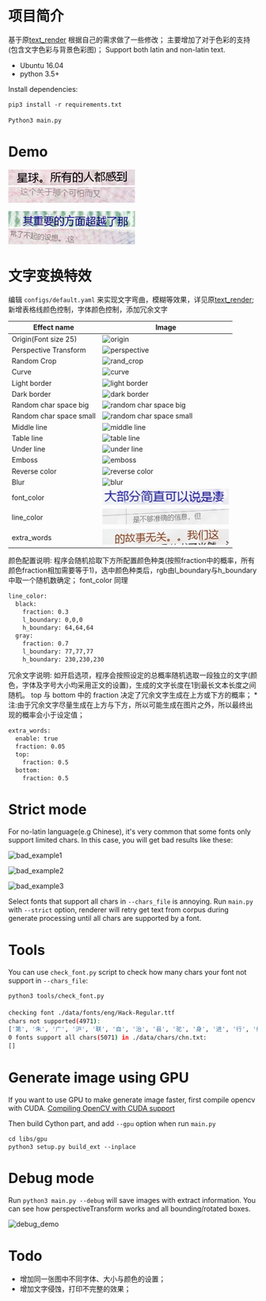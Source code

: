 # 项目简介
基于原[text_render](https://github.com/Sanster/text_renderer) 根据自己的需求做了一些修改；
主要增加了对于色彩的支持(包含文字色彩与背景色彩图)；
Support both latin and non-latin text.

- Ubuntu 16.04
- python 3.5+

Install dependencies:
```
pip3 install -r requirements.txt

Python3 main.py
```

# Demo
![example1.jpg](./imgs/example1_c.jpg)
![example2.jpg](./imgs/example2_c.jpg)

![example3.jpg](./imgs/example3_c.jpg)
![example4.jpg](./imgs/example4_c.jpg)

# 文字变换特效
编辑 `configs/default.yaml` 来实现文字弯曲，模糊等效果，详见原[text_render](https://github.com/Sanster/text_renderer);
新增表格线颜色控制，字体颜色控制，添加冗余文字

|Effect name|Image|
|------------|----|
|Origin(Font size 25)|![origin](./imgs/effects/origin.jpg)|
|Perspective Transform|![perspective](./imgs/effects/perspective_transform.jpg)|
|Random Crop|![rand_crop](./imgs/effects/random_crop.jpg)|
|Curve|![curve](./imgs/effects/curve.jpg)|
|Light border|![light border](./imgs/effects/light_border.jpg)|
|Dark border|![dark border](./imgs/effects/dark_border.jpg)|
|Random char space big|![random char space big](./imgs/effects/random_space_big.jpg)|
|Random char space small|![random char space small](./imgs/effects/random_space_small.jpg)|
|Middle line|![middle line](./imgs/effects/line_middle.jpg)|
|Table line|![table line](./imgs/effects/line_table.jpg)|
|Under line|![under line](./imgs/effects/line_under.jpg)|
|Emboss|![emboss](./imgs/effects/emboss.jpg)|
|Reverse color|![reverse color](./imgs/effects/reverse.jpg)|
|Blur|![blur](./imgs/effects/blur.jpg)|
|font_color|![font_color](./imgs/effects/colored.jpg)|
|line_color|![line_color](./imgs/effects/table.jpg)|
|extra_words|![extra_words](./imgs/effects/extra.jpg)|

颜色配置说明:
程序会随机拾取下方所配置颜色种类(按照fraction中的概率，所有颜色fraction相加需要等于1)，选中颜色种类后，rgb由l_boundary与h_boundary中取一个随机数确定； font_color 同理
```
line_color:
  black:
    fraction: 0.3
    l_boundary: 0,0,0
    h_boundary: 64,64,64
  gray:
    fraction: 0.7
    l_boundary: 77,77,77
    h_boundary: 230,230,230
```
冗余文字说明:
如开启选项，程序会按照设定的总概率随机选取一段独立的文字(颜色，字体及字号大小均采用正文的设置)，生成的文字长度在1到最长文本长度之间随机。 top 与 bottom 中的 fraction 决定了冗余文字生成在上方或下方的概率；
*注:由于冗余文字尽量生成在上方与下方，所以可能生成在图片之外，所以最终出现的概率会小于设定值；
```
extra_words:
  enable: true
  fraction: 0.05
  top:
    fraction: 0.5
  bottom:
    fraction: 0.5
```


# Strict mode
For no-latin language(e.g Chinese), it's very common that some fonts only support
limited chars. In this case, you will get bad results like these:

![bad_example1](./imgs/bad_example1.jpg)

![bad_example2](./imgs/bad_example2.jpg)

![bad_example3](./imgs/bad_example3.jpg)

Select fonts that support all chars in `--chars_file` is annoying.
Run `main.py` with `--strict` option, renderer will retry get text from
corpus during generate processing until all chars are supported by a font.

# Tools
You can use `check_font.py` script to check how many chars your font not support in `--chars_file`:
```bash
python3 tools/check_font.py

checking font ./data/fonts/eng/Hack-Regular.ttf
chars not supported(4971):
['第', '朱', '广', '沪', '联', '自', '治', '县', '驼', '身', '进', '行', '纳', '税', '防', '火', '墙', '掏', '心', '内', '容', '万', '警','钟', '上', '了', '解'...]
0 fonts support all chars(5071) in ./data/chars/chn.txt:
[]
```

# Generate image using GPU
If you want to use GPU to make generate image faster, first compile opencv with CUDA.
[Compiling OpenCV with CUDA support](https://www.pyimagesearch.com/2016/07/11/compiling-opencv-with-cuda-support/)

Then build Cython part, and add `--gpu` option when run `main.py`
```
cd libs/gpu
python3 setup.py build_ext --inplace
```

# Debug mode
Run `python3 main.py --debug` will save images with extract information.
You can see how perspectiveTransform works and all bounding/rotated boxes.

![debug_demo](./imgs/debug_demo.jpg)


# Todo
- 增加同一张图中不同字体、大小与颜色的设置；
- 增加文字侵蚀，打印不完整的效果；
